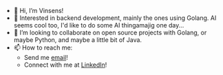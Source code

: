 - 👋 Hi, I’m Vinsens!
- 👀 Interested in backend development, mainly the ones using Golang. AI seems cool too, I'd like to do some AI thingamajig one day...
- 💞️ I’m looking to collaborate on open source projects with Golang, or maybe Python, and maybe a little bit of Java.
- 📫 How to reach me:
  - Send me [email](vinsens.setyoraharjo@gmail.com)!
  - Connect with me at [LinkedIn](https://www.linkedin.com/in/vinsens-setyoraharjo/)!

<!---
## 📈 Github Stats
[![Vinsens's GitHub stats](https://github-readme-stats.vercel.app/api?username=vinsensss&count_private=true&show_icons=true&theme=github_dark)](https://github.com/vinsensss/github-readme-stats)
--->

<!---
vinsensss/vinsensss is a ✨ special ✨ repository because its `README.md` (this file) appears on your GitHub profile.
You can click the Preview link to take a look at your changes.
--->

